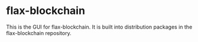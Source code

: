 # flax-blockchain

This is the GUI for flax-blockchain. It is built into distribution packages in the flax-blockchain repository.
